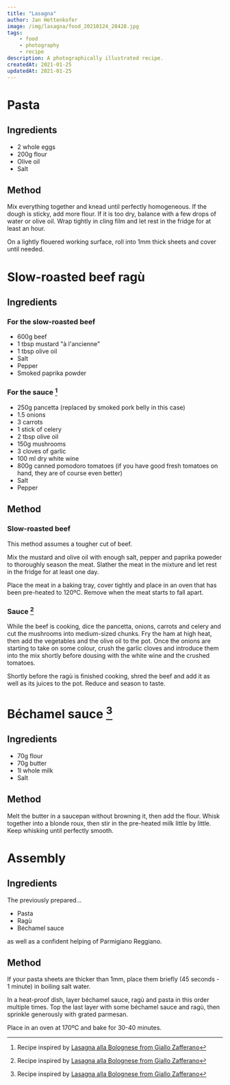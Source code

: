 ```yaml
---
title: "Lasagna"
author: Jan Hettenkofer
image: /img/lasagna/food_20210124_28428.jpg
tags:
    - food
    - photography
    - recipe
description: A photographically illustrated recipe.
createdAt: 2021-01-25
updatedAt: 2021-01-25
---
```


<div class="font-serif">

# Pasta

## Ingredients

- 2 whole eggs
- 200g flour
- Olive oil
- Salt

<full-bleed-section>
    <div
        class="grid grid-cols-2 gap-4 w-full relative"
    >
        <nuxt-picture loading="lazy" alt="Olive oil, sea salt eggs and flour" src="/img/lasagna/food_20210123_ 24.jpg"></nuxt-picture>
        <nuxt-picture loading="lazy" alt="An egg in a heap of flour before mixing" src="/img/lasagna/food_20210123_ 34.jpg"></nuxt-picture>
    </div>
</full-bleed-section>

## Method

Mix everything together and knead until perfectly homogeneous. If the dough is sticky, add more flour. If it is too dry, balance with a few drops of water or olive oil. Wrap tightly in cling film and let rest in the fridge for at least an hour.

On a lightly flouered working surface, roll into 1mm thick sheets and cover until needed.

<nuxt-picture loading="lazy" alt="Flour coated sheets of pasta dough" src="/img/lasagna/food_20210124_28385.jpg"></nuxt-picture>

# Slow-roasted beef ragù

<full-bleed-section>
    <nuxt-picture loading="lazy" alt="Still life of beef, tomatoes, carrots, garlic, onions, ham and cheese on a red tablecloth" src="/img/lasagna/food_20210124_ 43.jpg"></nuxt-picture>
</full-bleed-section>

## Ingredients

### For the slow-roasted beef

- 600g beef
- 1 tbsp mustard "à l'ancienne"
- 1 tbsp olive oil
- Salt
- Pepper
- Smoked paprika powder

### For the sauce [^1]

- 250g pancetta (replaced by smoked pork belly in this case)
- 1.5 onions
- 3 carrots
- 1 stick of celery
- 2 tbsp olive oil
- 150g mushrooms
- 3 cloves of garlic
- 100 ml dry white wine
- 800g canned pomodoro tomatoes (if you have good fresh tomatoes on hand, they are of course even better)
- Salt
- Pepper

<full-bleed-section>
    <div
        class="grid grid-cols-3 gap-4 w-full relative"
    >
        <nuxt-picture loading="lazy" alt="Diced carrots, ham, onions and celery as well as quartered mushrooms" src="/img/lasagna/food_20210124_28350.jpg"></nuxt-picture>
        <nuxt-picture loading="lazy" alt="A tin of peeled pomodoro tomatoes" src="/img/lasagna/food_20210124_28366.jpg"></nuxt-picture>
        <nuxt-picture loading="lazy" alt="The finished ragù in a heavy pot" src="/img/lasagna/food_20210124_28389.jpg"></nuxt-picture>
    </div>
</full-bleed-section>

## Method

### Slow-roasted beef

This method assumes a tougher cut of beef.

Mix the mustard and olive oil with enough salt, pepper and paprika poweder to thoroughly season the meat. Slather the meat in the mixture and let rest in the fridge for at least one day.

Place the meat in a baking tray, cover tightly and place in an oven that has been pre-heated to 120ºC. Remove when the meat starts to fall apart.

### Sauce [^1]

While the beef is cooking, dice the pancetta, onions, carrots and celery and cut the mushrooms into medium-sized chunks. Fry the ham at high heat, then add the vegetables and the olive oil to the pot. Once the onions are starting to take on some colour, crush the garlic cloves and introduce them into the mix shortly before dousing with the white wine and the crushed tomatoes.

Shortly before the ragù is finished cooking, shred the beef and add it as well as its juices to the pot. Reduce and season to taste.

<nuxt-picture loading="lazy" alt="A close-up of the finished ragù" src="/img/lasagna/food_20210124_28393.jpg"></nuxt-picture>

# Béchamel sauce [^1]

<full-bleed-section>
<div
    class="grid grid-cols-2 gap-4 w-full relative"
>
<nuxt-picture loading="lazy" alt="Milk being poured into a measuring cup next to bowls containing flour and butter" src="/img/lasagna/food_20210124_28327.jpg"></nuxt-picture>
<div class="p-4 prose">

## Ingredients

- 70g flour
- 70g butter
- 1l whole milk
- Salt

## Method

Melt the butter in a saucepan without browning it, then add the flour. Whisk together into a blonde roux, then stir in the pre-heated milk little by little. Keep whisking until perfectly smooth.

</div>
</div>
</full-bleed-section>

# Assembly

## Ingredients

The previously prepared...

- Pasta
- Ragù
- Béchamel sauce

as well as a confident helping of Parmigiano Reggiano.

## Method

If your pasta sheets are thicker than 1mm, place them briefly (45 seconds - 1 minute) in boiling salt water.

In a heat-proof dish, layer béchamel sauce, ragù and pasta in this order multiple times. Top the last layer with some béchamel sauce and ragù, then sprinkle generously with grated parmesan.

Place in an oven at 170ºC and bake for 30-40 minutes.

<full-bleed-section>
    <nuxt-picture loading="lazy" alt="The cheese crust of the finished lasagna bolognese" src="/img/lasagna/food_20210124_28432.jpg"></nuxt-picture>
</full-bleed-section>
<!-- <full-bleed-section>
<div
    class="grid grid-cols-2 gap-4 w-full relative"
>
<nuxt-picture loading="lazy" src="/img/lasagna/food_20210124_28446.jpg"></nuxt-picture>
<div class="p-4">
</div>
</div>
</full-bleed-section> -->

</div>

[^1]: Recipe inspired by [Lasagna alla Bolognese from Giallo Zafferano](https://ricette.giallozafferano.it/Lasagne-alla-Bolognese.html)

